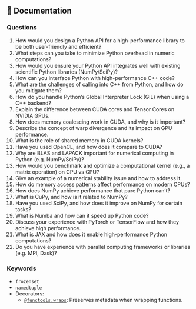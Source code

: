 ## 📘 Documentation

### Questions

1. How would you design a Python API for a high-performance library to be both user-friendly and efficient?
2. What steps can you take to minimize Python overhead in numeric computations?
3. How would you ensure your Python API integrates well with existing scientific Python libraries (NumPy/SciPy)?
4. How can you interface Python with high-performance C++ code?
5. What are the challenges of calling into C++ from Python, and how do you mitigate them?
6. How do you handle Python’s Global Interpreter Lock (GIL) when using a C++ backend?
7. Explain the difference between CUDA cores and Tensor Cores on NVIDIA GPUs.
8. How does memory coalescing work in CUDA, and why is it important?
9. Describe the concept of warp divergence and its impact on GPU performance.
10. What is the role of shared memory in CUDA kernels?
11. Have you used OpenCL, and how does it compare to CUDA?
12. Why are BLAS and LAPACK important for numerical computing in Python (e.g. NumPy/SciPy)?
13. How would you benchmark and optimize a computational kernel (e.g., a matrix operation) on CPU vs GPU?
14. Give an example of a numerical stability issue and how to address it.
15. How do memory access patterns affect performance on modern CPUs?
16. How does NumPy achieve performance that pure Python can’t?
17. What is CuPy, and how is it related to NumPy?
18. Have you used SciPy, and how does it improve on NumPy for certain tasks?
19. What is Numba and how can it speed up Python code?
20. Discuss your experience with PyTorch or TensorFlow and how they achieve high performance.
21. What is JAX and how does it enable high-performance Python computations?
22. Do you have experience with parallel computing frameworks or libraries (e.g. MPI, Dask)?

### Keywords

- `frozenset`
- `namedtuple`
- Decorators:
  - [`@functools.wraps`](https://docs.python.org/3/library/functools.html#functools.wraps): Preserves metadata when wrapping functions.
